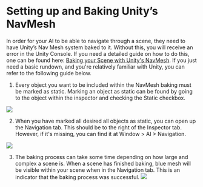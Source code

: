 # Setting up and Baking Unity’s NavMesh
In order for your AI to be able to navigate through a scene, they need to have Unity’s Nav Mesh system baked to it. Without this, you will receive an error in the Unity Console. If you need a detailed guide on how to do this, one can be found here: [Baking your Scene with Unity's NavMesh](https://docs.unity3d.com/Manual/nav-BuildingNavMesh.html). If you just need a basic rundown, and you're relatively familiar with Unity, you can refer to the following guide below. 

1) Every object you want to be included within the NavMesh baking must be marked as static. Marking an object as static can be found by going to the object within the inspector and checking the Static checkbox.

![](https://i.imgur.com/2s50Cpb.png)

2) When you have marked all desired all objects as static, you can open up the Navigation tab. This should be to the right of the Inspector tab. However, if it's missing, you can find it at Window > AI > Navigation.

![](https://i.imgur.com/CsLttJj.png)

3) The baking process can take some time depending on how large and complex a scene is. When a scene has finished baking, blue mesh will be visible within your scene when in the Navigation tab. This is an indicator that the baking process was successful.
![](https://i.imgur.com/DHMk7qI.png)
